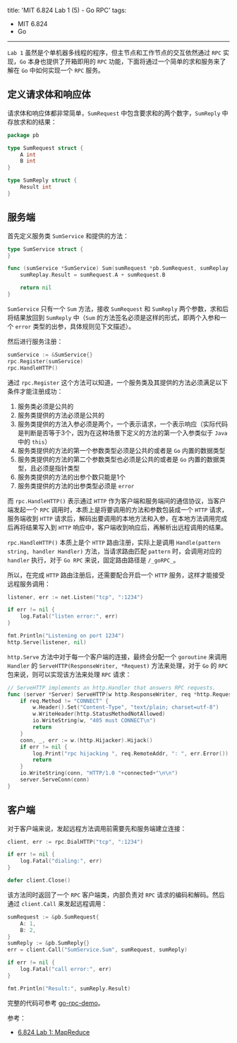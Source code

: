 title: 'MIT 6.824 Lab 1 (5) - Go RPC'
tags:
- MIT 6.824
- Go
---

`Lab 1` 虽然是个单机器多线程的程序，但主节点和工作节点的交互依然通过 `RPC` 实现，`Go` 本身也提供了开箱即用的 `RPC` 功能，下面将通过一个简单的求和服务来了解在 `Go` 中如何实现一个 `RPC` 服务。

## 定义请求体和响应体
请求体和响应体都非常简单，`SumRequest` 中包含要求和的两个数字，`SumReply` 中存放求和的结果：

```go
package pb

type SumRequest struct {
	A int
	B int
}

type SumReply struct {
	Result int
}
```

## 服务端
首先定义服务类 `SumService` 和提供的方法：

```go
type SumService struct {
}

func (sumService *SumService) Sum(sumRequest *pb.SumRequest, sumReplay *pb.SumReply) error {
	sumReplay.Result = sumRequest.A + sumRequest.B

	return nil
}
```

`SumService` 只有一个 `Sum` 方法，接收 `SumRequest` 和 `SumReply` 两个参数，求和后将结果放回到 `SumReply` 中（`Sum` 的方法签名必须是这样的形式，即两个入参和一个 `error` 类型的出参，具体规则见下文描述）。

然后进行服务注册：

```go
sumService := &SumService{}
rpc.Register(sumService)
rpc.HandleHTTP()
```

通过 `rpc.Register` 这个方法可以知道，一个服务类及其提供的方法必须满足以下条件才能注册成功：

1. 服务类必须是公共的
2. 服务类提供的方法必须是公共的
3. 服务类提供的方法入参必须是两个，一个表示请求，一个表示响应（实际代码是判断是否等于3个，因为在这种场景下定义的方法的第一个入参类似于 `Java` 中的 `this`）
4. 服务类提供的方法的第一个参数类型必须是公共的或者是 `Go` 内置的数据类型
5. 服务类提供的方法的第二个参数类型也必须是公共的或者是 `Go` 内置的数据类型，且必须是指针类型
6. 服务类提供的方法的出参个数只能是1个
7. 服务类提供的方法的出参类型必须是 `error`

而 `rpc.HandleHTTP()` 表示通过 `HTTP` 作为客户端和服务端间的通信协议，当客户端发起一个 `RPC` 调用时，本质上是将要调用的方法和参数包装成一个 `HTTP` 请求，服务端收到 `HTTP` 请求后，解码出要调用的本地方法和入参，在本地方法调用完成后再将结果写入到 `HTTP` 响应中，客户端收到响应后，再解析出远程调用的结果。

`rpc.HandleHTTP()` 本质上是个 `HTTP` 路由注册，实际上是调用 `Handle(pattern string, handler Handler)` 方法，当请求路由匹配 `pattern` 时，会调用对应的 `handler` 执行，对于 `Go RPC` 来说，固定路由路径是 `/_goRPC_`。

所以，在完成 `HTTP` 路由注册后，还需要配合开启一个 `HTTP` 服务，这样才能接受远程服务调用：

```go
listener, err := net.Listen("tcp", ":1234")

if err != nil {
	log.Fatal("listen error:", err)
}

fmt.Println("Listening on port 1234")
http.Serve(listener, nil)
```

`http.Serve` 方法中对于每一个客户端的连接，最终会分配一个 `goroutine` 来调用 `Handler` 的 `ServeHTTP(ResponseWriter, *Request)` 方法来处理，对于 `Go` 的 `RPC` 包来说，则可以实现该方法来处理 `RPC` 请求：

```go
// ServeHTTP implements an http.Handler that answers RPC requests.
func (server *Server) ServeHTTP(w http.ResponseWriter, req *http.Request) {
	if req.Method != "CONNECT" {
		w.Header().Set("Content-Type", "text/plain; charset=utf-8")
		w.WriteHeader(http.StatusMethodNotAllowed)
		io.WriteString(w, "405 must CONNECT\n")
		return
	}
	conn, _, err := w.(http.Hijacker).Hijack()
	if err != nil {
		log.Print("rpc hijacking ", req.RemoteAddr, ": ", err.Error())
		return
	}
	io.WriteString(conn, "HTTP/1.0 "+connected+"\n\n")
	server.ServeConn(conn)
}
```

## 客户端
对于客户端来说，发起远程方法调用前需要先和服务端建立连接：

```go
client, err := rpc.DialHTTP("tcp", ":1234")

if err != nil {
	log.Fatal("dialing:", err)
}

defer client.Close()
```

该方法同时返回了一个 `RPC` 客户端类，内部负责对 `RPC` 请求的编码和解码。然后通过 `client.Call` 来发起远程调用：

```go
sumRequest := &pb.SumRequest{
	A: 1,
	B: 2,
}
sumReply := &pb.SumReply{}
err = client.Call("SumService.Sum", sumRequest, sumReply)

if err != nil {
	log.Fatal("call error:", err)
}

fmt.Println("Result:", sumReply.Result)
```

完整的代码可参考 [go-rpc-demo](https://github.com/Frederick-S/go-rpc-demo)。

参考：

* [6.824 Lab 1: MapReduce](https://pdos.csail.mit.edu/6.824/labs/lab-mr.html)